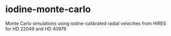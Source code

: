 # iodine-monte-carlo
Monte Carlo simulations using iodine-calibrated radial velocities from HIRES for HD 22049 and HD 40979
